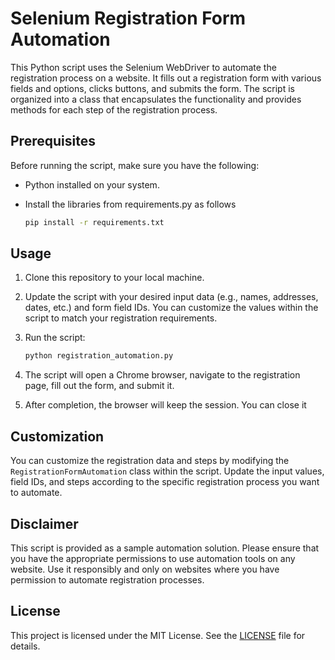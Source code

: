 # Selenium Registration Form Automation

This Python script uses the Selenium WebDriver to automate the registration process on a website. It fills out a registration form with various fields and options, clicks buttons, and submits the form. The script is organized into a class that encapsulates the functionality and provides methods for each step of the registration process.

## Prerequisites

Before running the script, make sure you have the following:

- Python installed on your system.
- Install the libraries from requirements.py as follows

    ```bash
    pip install -r requirements.txt
    ```


## Usage

1. Clone this repository to your local machine.

2. Update the script with your desired input data (e.g., names, addresses, dates, etc.) and form field IDs. You can customize the values within the script to match your registration requirements.

4. Run the script:

    ```bash
    python registration_automation.py
    ```

5. The script will open a Chrome browser, navigate to the registration page, fill out the form, and submit it.

6. After completion, the browser will keep the session. You can close it

## Customization

You can customize the registration data and steps by modifying the `RegistrationFormAutomation` class within the script. Update the input values, field IDs, and steps according to the specific registration process you want to automate.

## Disclaimer

This script is provided as a sample automation solution. Please ensure that you have the appropriate permissions to use automation tools on any website. Use it responsibly and only on websites where you have permission to automate registration processes.

## License

This project is licensed under the MIT License. See the [LICENSE](LICENSE) file for details.
